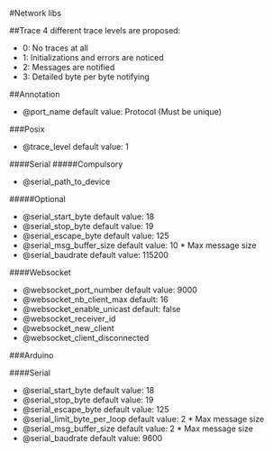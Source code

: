 #Network libs

##Trace
4 different trace levels are proposed:
* 0: No traces at all
* 1: Initializations and errors are noticed
* 2: Messages are notified
* 3: Detailed byte per byte notifying

##Annotation 
* @port_name default value: Protocol (Must be unique)

###Posix
* @trace_level default value: 1

####Serial
#####Compulsory
* @serial_path_to_device

#####Optional
* @serial_start_byte default value: 18
* @serial_stop_byte default value: 19
* @serial_escape_byte default value: 125
* @serial_msg_buffer_size default value: 10 * Max message size
* @serial_baudrate default value: 115200

####Websocket
* @websocket_port_number default value: 9000
* @websocket_nb_client_max default: 16
* @websocket_enable_unicast default: false
* @websocket_receiver_id
* @websocket_new_client
* @websocket_client_disconnected

###Arduino

####Serial
* @serial_start_byte default value: 18
* @serial_stop_byte default value: 19
* @serial_escape_byte default value: 125
* @serial_limit_byte_per_loop default value: 2 * Max message size
* @serial_msg_buffer_size default value: 2 * Max message size
* @serial_baudrate default value: 9600
